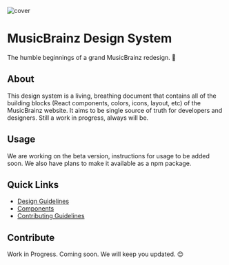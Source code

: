 ![cover](/cover.png)

# MusicBrainz Design System

The humble beginnings of a grand MusicBrainz redesign. 🎨

## About

This design system is a living, breathing document that contains all of the building blocks (React components, colors, icons, layout, etc) of the MusicBrainz website. It aims to be single source of truth for developers and designers. Still a work in progress, always will be. 

## Usage

We are working on the beta version, instructions for usage to be added soon. We also have plans to make it available as a npm package.

## Quick Links
- [Design Guidelines](#)
- [Components](#)
- [Contributing Guidelines](#)

## Contribute
Work in Progress. Coming soon. We will keep you updated. :blush:

